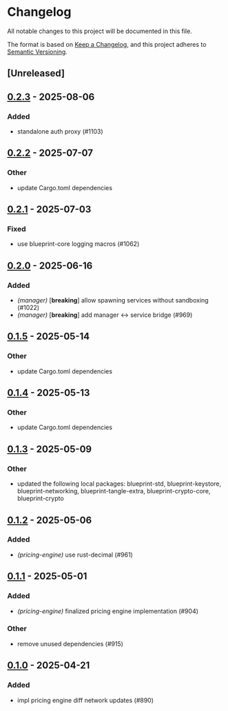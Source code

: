 # Changelog

All notable changes to this project will be documented in this file.

The format is based on [Keep a Changelog](https://keepachangelog.com/en/1.0.0/),
and this project adheres to [Semantic Versioning](https://semver.org/spec/v2.0.0.html).

## [Unreleased]

## [0.2.3](https://github.com/tangle-network/blueprint/compare/blueprint-pricing-engine-v0.2.2...blueprint-pricing-engine-v0.2.3) - 2025-08-06

### Added

- standalone auth proxy (#1103)

## [0.2.2](https://github.com/tangle-network/blueprint/compare/blueprint-pricing-engine-v0.2.1...blueprint-pricing-engine-v0.2.2) - 2025-07-07

### Other

- update Cargo.toml dependencies

## [0.2.1](https://github.com/tangle-network/blueprint/compare/blueprint-pricing-engine-v0.2.0...blueprint-pricing-engine-v0.2.1) - 2025-07-03

### Fixed

- use blueprint-core logging macros (#1062)

## [0.2.0](https://github.com/tangle-network/blueprint/compare/blueprint-pricing-engine-v0.1.5...blueprint-pricing-engine-v0.2.0) - 2025-06-16

### Added

- *(manager)* [**breaking**] allow spawning services without sandboxing (#1022)
- *(manager)* [**breaking**] add manager <-> service bridge (#969)

## [0.1.5](https://github.com/tangle-network/blueprint/compare/blueprint-pricing-engine-v0.1.4...blueprint-pricing-engine-v0.1.5) - 2025-05-14

### Other

- update Cargo.toml dependencies

## [0.1.4](https://github.com/tangle-network/blueprint/compare/blueprint-pricing-engine-v0.1.3...blueprint-pricing-engine-v0.1.4) - 2025-05-13

### Other

- update Cargo.toml dependencies

## [0.1.3](https://github.com/tangle-network/blueprint/compare/blueprint-pricing-engine-v0.1.2...blueprint-pricing-engine-v0.1.3) - 2025-05-09

### Other

- updated the following local packages: blueprint-std, blueprint-keystore, blueprint-networking, blueprint-tangle-extra, blueprint-crypto-core, blueprint-crypto

## [0.1.2](https://github.com/tangle-network/blueprint/compare/blueprint-pricing-engine-v0.1.1...blueprint-pricing-engine-v0.1.2) - 2025-05-06

### Added

- *(pricing-engine)* use rust-decimal (#961)

## [0.1.1](https://github.com/tangle-network/blueprint/compare/blueprint-pricing-engine-v0.1.0...blueprint-pricing-engine-v0.1.1) - 2025-05-01

### Added

- *(pricing-engine)* finalized pricing engine implementation (#904)

### Other

- remove unused dependencies (#915)

## [0.1.0](https://github.com/tangle-network/blueprint/releases/tag/blueprint-pricing-engine-v0.1.0) - 2025-04-21

### Added

- impl pricing engine diff network updates (#890)
